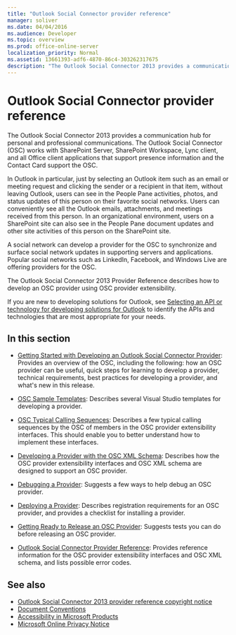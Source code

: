 ```yaml
---
title: "Outlook Social Connector provider reference"
manager: soliver
ms.date: 04/04/2016
ms.audience: Developer
ms.topic: overview
ms.prod: office-online-server
localization_priority: Normal
ms.assetid: 13661393-adf6-4870-86c4-303262317675
description: "The Outlook Social Connector 2013 provides a communication hub for personal and professional communications."
---
```


# Outlook Social Connector provider reference

The Outlook Social Connector 2013 provides a communication hub for personal and professional communications. The Outlook Social Connector (OSC) works with SharePoint Server, SharePoint Workspace, Lync client, and all Office client applications that support presence information and the Contact Card support the OSC. 

In Outlook in particular, just by selecting an Outlook item such as an email or meeting request and clicking the sender or a recipient in that item, without leaving Outlook, users can see in the People Pane activities, photos, and status updates of this person on their favorite social networks. Users can conveniently see all the Outlook emails, attachments, and meetings received from this person. In an organizational environment, users on a SharePoint site can also see in the People Pane document updates and other site activities of this person on the SharePoint site.
  
A social network can develop a provider for the OSC to synchronize and surface social network updates in supporting servers and applications. Popular social networks such as LinkedIn, Facebook, and Windows Live are offering providers for the OSC. 
  
The Outlook Social Connector 2013 Provider Reference describes how to develop an OSC provider using OSC provider extensibility. 
  
If you are new to developing solutions for Outlook, see [Selecting an API or technology for developing solutions for Outlook](../selecting-an-api-or-technology-for-developing-solutions-for-outlook.md) to identify the APIs and technologies that are most appropriate for your needs. 
  
## In this section

- [Getting Started with Developing an Outlook Social Connector Provider](getting-started-with-developing-an-outlook-social-connector-provider.md): Provides an overview of the OSC, including the following: how an OSC provider can be useful, quick steps for learning to develop a provider, technical requirements, best practices for developing a provider, and what's new in this release.
    
- [OSC Sample Templates](osc-sample-templates.md): Describes several Visual Studio templates for developing a provider.
    
- [OSC Typical Calling Sequences](osc-typical-calling-sequences.md): Describes a few typical calling sequences by the OSC of members in the OSC provider extensibility interfaces. This should enable you to better understand how to implement these interfaces.
    
- [Developing a Provider with the OSC XML Schema](developing-a-provider-with-the-osc-xml-schema.md): Describes how the OSC provider extensibility interfaces and OSC XML schema are designed to support an OSC provider.
    
- [Debugging a Provider](debugging-a-provider.md): Suggests a few ways to help debug an OSC provider.
    
- [Deploying a Provider](deploying-a-provider.md): Describes registration requirements for an OSC provider, and provides a checklist for installing a provider.
    
- [Getting Ready to Release an OSC Provider](getting-ready-to-release-an-osc-provider.md): Suggests tests you can do before releasing an OSC provider.
    
- [Outlook Social Connector Provider Reference](outlook-social-connector-provider-reference-0.md): Provides reference information for the OSC provider extensibility interfaces and OSC XML schema, and lists possible error codes.
    
## See also

- [Outlook Social Connector 2013 provider reference copyright notice](outlook-social-connector-2013-provider-reference-copyright-notice.md) 
- [Document Conventions](https://msdn.microsoft.com/office/aa905365.aspx)   
- [Accessibility in Microsoft Products](https://www.microsoft.com/enable/products/default.aspx)  
- [Microsoft Online Privacy Notice](https://privacy.microsoft.com/en-us/privacystatement)
    

